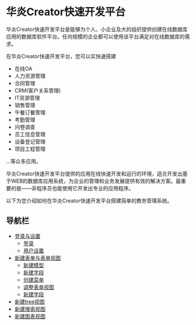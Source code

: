 # 华炎Creator快速开发平台

华炎Creator快速开发平台是能够为个人、小企业及大的组织提供创建在线数据库应用的数据库软件平台。任何规模的企业都可以使用该平台满足对在线数据库的需求。


在华炎Creator快速开发平台，您可以实快速搭建
- 在线OA
- 人力资源管理
- 合同管理
- CRM(客户关系管理)
- IT资源管理
- 销售管理
- 午餐订餐管理
- 考勤管理
- 问卷调查
- 员工信息管理
- 设备登记管理
- 项目工程管理

...等众多应用。

华炎Creator快速开发平台提供的应用在线快速开发和运行的环境，适合开发出基于WEB的数据库应用系统，为企业的管理和业务发展提供有效的解决方案。最重要的是——非程序员也能使用它开发出专业的应用程序。

以下为您介绍如何在华炎Creator快速开发平台搭建简单的教务管理系统。

## 导航栏
- [登录与设置](quickguide.md#登录与设置)
    - [登录](quickguide.md#登录)
    - [用户设置](quickguide.md#用户设置)
- [新建表单与表单视图](quickguide.md#新建表单与表单视图)
   - [新建模型](quickguide.md#新建模型)
   - [新建字段](quickguide.md#新建字段)
   - [创建菜单](quickguide.md#创建菜单)
   - [调整表单视图](quickguide.md#调整表单视图)
   - [新建字段](quickguide.md#新建字段)
- [新建tree视图](quickguide.md#新建tree视图)
- [新建搜索视图](quickguide.md#新建搜索视图)
- [新建图表视图](quickguide.md#新建图表视图)
